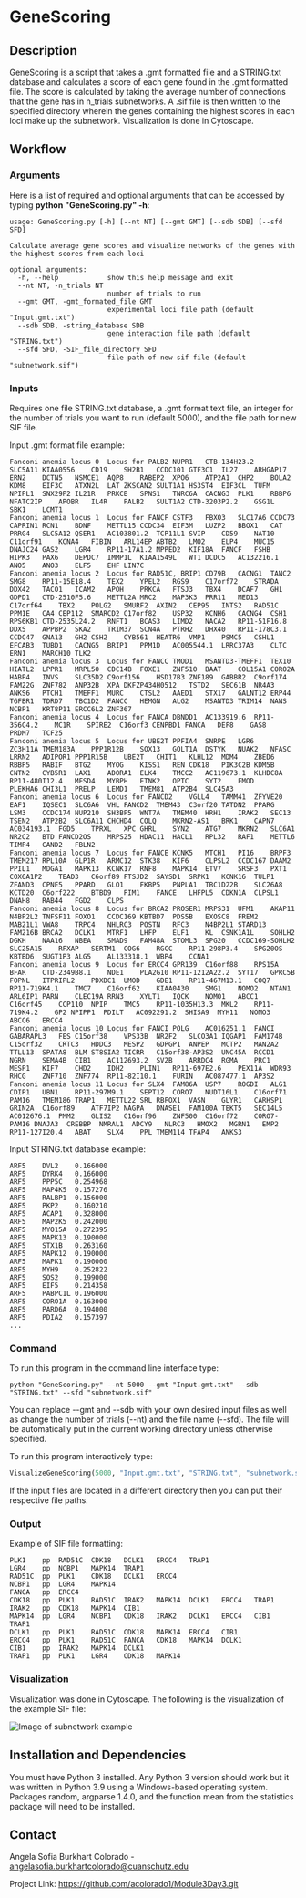 # GeneScoring

## Description 

GeneScoring is a script that takes a .gmt formatted file and a STRING.txt database and calculates a score of each gene
found in the .gmt formatted file. The score is calculated by taking the average number of connections that the gene
has in n_trials subnetworks. A .sif file is then written to the specified directory wherein the genes containing the
highest scores in each loci make up the subnetwork. Visualization is done in Cytoscape.

## Workflow

### Arguments 

Here is a list of required and optional arguments that can be accessed by 
typing **python "GeneScoring.py" -h**: 

```text
usage: GeneScoring.py [-h] [--nt NT] [--gmt GMT] [--sdb SDB] [--sfd SFD]

Calculate average gene scores and visualize networks of the genes with the highest scores from each loci

optional arguments:
  -h, --help            show this help message and exit
  --nt NT, -n_trials NT
                        number of trials to run
  --gmt GMT, -gmt_formated_file GMT
                        experimental loci file path (default "Input.gmt.txt")
  --sdb SDB, -string_database SDB
                        gene interaction file path (default "STRING.txt")
  --sfd SFD, -SIF_file_directory SFD
                        file path of new sif file (default "subnetwork.sif")
```
### Inputs 

Requires one file STRING.txt database, a .gmt format text file, an integer
for the number of trials you want to run (default 5000), and the file path for new SIF file. 

Input .gmt format file example: 

```text
Fanconi anemia locus 0	Locus for PALB2	NUPR1	CTB-134H23.2	SLC5A11	KIAA0556	CD19	SH2B1	CCDC101	GTF3C1	IL27	ARHGAP17	ERN2	DCTN5	NSMCE1	AQP8	RABEP2	XPO6	ATP2A1	CHP2	BOLA2	KDM8	EIF3C	ATXN2L	LAT	ZKSCAN2	SULT1A1	HS3ST4	EIF3CL	TUFM	NPIPL1	SNX29P2	IL21R	PRKCB	SPNS1	TNRC6A	CACNG3	PLK1	RBBP6	NFATC2IP	APOBR	IL4R	PALB2	SULT1A2	CTD-3203P2.2	GSG1L	SBK1	LCMT1
Fanconi anemia locus 1	Locus for FANCF	CSTF3	FBXO3	SLC17A6	CCDC73	CAPRIN1	RCN1	BDNF	METTL15	CCDC34	EIF3M	LUZP2	BBOX1	CAT	PRRG4	SLC5A12	QSER1	AC103801.2	TCP11L1	SVIP	CD59	NAT10	C11orf91	KCNA4	FIBIN	ARL14EP	ABTB2	LMO2	ELP4	MUC15	DNAJC24	GAS2	LGR4	RP11-17A1.2	MPPED2	KIF18A	FANCF	FSHB	HIPK3	PAX6	DEPDC7	IMMP1L	KIAA1549L	WT1	DCDC5	AC132216.1	ANO5	ANO3	ELF5	EHF	LIN7C
Fanconi anemia locus 2	Locus for RAD51C, BRIP1	CD79B	CACNG1	TANC2	SMG8	RP11-15E18.4	TEX2	YPEL2	RGS9	C17orf72	STRADA	DDX42	TACO1	ICAM2	APOH	PRKCA	FTSJ3	TBX4	DCAF7	GH1	GDPD1	CTD-2510F5.6	METTL2A	MRC2	MAP3K3	PRR11	MED13	C17orf64	TBX2	POLG2	SMURF2	AXIN2	CEP95	INTS2	RAD51C	PPM1E	CA4	CEP112	SMARCD2	C17orf82	USP32	KCNH6	CACNG4	CSH1	RPS6KB1	CTD-2535L24.2	RNFT1	BCAS3	LIMD2	NACA2	RP11-51F16.8	DDX5	APPBP2	SKA2	TRIM37	SCN4A	PTRH2	DHX40	RP11-178C3.1	CCDC47	GNA13	GH2	CSH2	CYB561	HEATR6	VMP1	PSMC5	CSHL1	EFCAB3	TUBD1	CACNG5	BRIP1	PPM1D	AC005544.1	LRRC37A3	CLTC	ERN1	MARCH10	TLK2
Fanconi anemia locus 3	Locus for FANCC	TMOD1	MSANTD3-TMEFF1	TEX10	HIATL2	LPPR1	MRPL50	CDC14B	FOXE1	ZNF510	BAAT	COL15A1	CORO2A	HABP4	INVS	SLC35D2	C9orf156	HSD17B3	ZNF189	GABBR2	C9orf174	FAM22G	ZNF782	ANP32B	XPA	DKFZP434H0512	TSTD2	SEC61B	NR4A3	ANKS6	PTCH1	TMEFF1	MURC	CTSL2	AAED1	STX17	GALNT12	ERP44	TGFBR1	TDRD7	TBC1D2	FANCC	HEMGN	ALG2	MSANTD3	TRIM14	NANS	NCBP1	KRT8P11	ERCC6L2	ZNF367
Fanconi anemia locus 4	Locus for FANCA	DBNDD1	AC133919.6	RP11-356C4.2	MC1R	SPIRE2	C16orf3	CENPBD1	FANCA	DEF8	GAS8	PRDM7	TCF25
Fanconi anemia locus 5	Locus for UBE2T	PPFIA4	SNRPE	LGR6	ZC3H11A	TMEM183A	PPP1R12B	SOX13	GOLT1A	DSTYK	NUAK2	NFASC	LRRN2	ADIPOR1	PPP1R15B	UBE2T	CHIT1	KLHL12	MDM4	ZBED6	RBBP5	RABIF	BTG2	MYOG	KISS1	REN	CDK18	PIK3C2B	KDM5B	CNTN2	CYB5R1	LAX1	ADORA1	ELK4	TMCC2	AC119673.1	KLHDC8A	RP11-480I12.4	MFSD4	MYBPH	ETNK2	OPTC	SYT2	FMOD	PLEKHA6	CHI3L1	PRELP	LEMD1	TMEM81	ATP2B4	SLC45A3
Fanconi anemia locus 6	Locus for FANCD2	VGLL4	TAMM41	ZFYVE20	EAF1	IQSEC1	SLC6A6	VHL	FANCD2	TMEM43	C3orf20	TATDN2	PPARG	LSM3	CCDC174	NUP210	SH3BP5	WNT7A	TMEM40	HRH1	IRAK2	SEC13	TSEN2	ATP2B2	SLC6A11	CHCHD4	COLQ	MKRN2-AS1	BRK1	CAPN7	AC034193.1	FGD5	TPRXL	XPC	GHRL	SYN2	ATG7	MKRN2	SLC6A1	NR2C2	BTD	FANCD2OS	MRPS25	HDAC11	HACL1	RPL32	RAF1	METTL6	TIMP4	CAND2	FBLN2
Fanconi anemia locus 7	Locus for FANCE	KCNK5	MTCH1	PI16	BRPF3	TMEM217	RPL10A	GLP1R	ARMC12	STK38	KIF6	CLPSL2	CCDC167	DAAM2	PPIL1	MDGA1	MAPK13	KCNK17	RNF8	MAPK14	ETV7	SRSF3	PXT1	COX6A1P2	TEAD3	C6orf89	FTSJD2	SAYSD1	SRPK1	KCNK16	TULP1	ZFAND3	CPNE5	PPARD	GLO1	FKBP5	PNPLA1	TBC1D22B	SLC26A8	KCTD20	C6orf222	BTBD9	PIM1	FANCE	LHFPL5	CDKN1A	CLPSL1	DNAH8	RAB44	FGD2	CLPS
Fanconi anemia locus 8	Locus for BRCA2	PROSER1	MRPS31	UFM1	AKAP11	N4BP2L2	TNFSF11	FOXO1	CCDC169	KBTBD7	PDS5B	EXOSC8	FREM2	MAB21L1	VWA8	TRPC4	NHLRC3	POSTN	RFC3	N4BP2L1	STARD13	FAM216B	BRCA2	DCLK1	MTRF1	LHFP	ELF1	KL	CSNK1A1L	SOHLH2	DGKH	NAA16	NBEA	SMAD9	FAM48A	STOML3	SPG20	CCDC169-SOHLH2	SLC25A15	RFXAP	SERTM1	COG6	RGCC	RP11-298P3.4	SPG20OS	KBTBD6	SUGT1P3	ALG5	AL133318.1	WBP4	CCNA1
Fanconi anemia locus 9	Locus for ERCC4	GPR139	C16orf88	RPS15A	BFAR	CTD-2349B8.1	NDE1	PLA2G10	RP11-1212A22.2	SYT17	GPRC5B	FOPNL	ITPRIPL2	PDXDC1	UMOD	GDE1	RP11-467M13.1	COQ7	RP11-719K4.1	TMC7	C16orf62	KIAA0430	SMG1	NOMO2	NTAN1	ARL6IP1	PARN	CLEC19A	RRN3	XYLT1	IQCK	NOMO1	ABCC1	C16orf45	CCP110	NPIP	TMC5	RP11-1035H13.3	MKL2	RP11-719K4.2	GP2	NPIPP1	PDILT	AC092291.2	SHISA9	MYH11	NOMO3	ABCC6	ERCC4
Fanconi anemia locus 10	Locus for FANCI	POLG	AC016251.1	FANCI	GABARAPL3	FES	C15orf38	VPS33B	NR2F2	SLCO3A1	IQGAP1	FAM174B	C15orf32	CRTC3	HDDC3	MESP2	GDPGP1	ANPEP	MCTP2	MAN2A2	TTLL13	SPATA8	BLM	ST8SIA2	TICRR	C15orf38-AP3S2	UNC45A	RCCD1	NGRN	SEMA4B	CIB1	AC112693.2	SV2B	ARRDC4	RGMA	PRC1	MESP1	KIF7	CHD2	IDH2	PLIN1	RP11-697E2.6	PEX11A	WDR93	RHCG	ZNF710	ZNF774	RP11-82I10.1	FURIN	AC087477.1	AP3S2
Fanconi anemia locus 11	Locus for SLX4	FAM86A	USP7	ROGDI	ALG1	CDIP1	UBN1	RP11-297M9.1	SEPT12	CORO7	NUDT16L1	C16orf71	PAM16	TMEM186	TRAP1	METTL22	SRL	RBFOX1	VASN	GLYR1	CARHSP1	GRIN2A	C16orf89	ATF7IP2	NAGPA	DNASE1	FAM100A	TEKT5	SEC14L5	AC012676.1	PMM2	GLIS2	C16orf96	ZNF500	C16orf72	CORO7-PAM16	DNAJA3	CREBBP	NMRAL1	ADCY9	NLRC3	HMOX2	MGRN1	EMP2	RP11-127I20.4	ABAT	SLX4	PPL	TMEM114	TFAP4	ANKS3
```
Input STRING.txt database example: 
```
ARF5	DVL2	0.166000
ARF5	DYRK4	0.166000
ARF5	PPP5C	0.254968
ARF5	MAP4K5	0.157276
ARF5	RALBP1	0.156000
ARF5	PKP2	0.160210
ARF5	ACAP1	0.328000
ARF5	MAP2K5	0.242000
ARF5	MYO15A	0.272395
ARF5	MAPK13	0.190000
ARF5	STX1B	0.263160
ARF5	MAPK12	0.190000
ARF5	MAPK1	0.190000
ARF5	MYH9	0.252822
ARF5	SOS2	0.199000
ARF5	EIF5	0.214358
ARF5	PABPC1L	0.196000
ARF5	CORO1A	0.163000
ARF5	PARD6A	0.194000
ARF5	PDIA2	0.157397
...
```
### Command

To run this program in the command line interface type: 
```text
python "GeneScoring.py" --nt 5000 --gmt "Input.gmt.txt" --sdb "STRING.txt" --sfd "subnetwork.sif"
```
You can replace --gmt and --sdb with your own desired input files as well as change 
the number of trials (--nt) and the file name (--sfd). The file will be automatically put in 
the current working directory unless otherwise specified.

To run this program interactively type: 


```python
VisualizeGeneScoring(5000, "Input.gmt.txt", "STRING.txt", "subnetwork.sif")
```
If the input files are located in a different directory then you can put their respective file paths. 

### Output 

Example of SIF file formatting:

```text
PLK1	pp	RAD51C	CDK18	DCLK1	ERCC4	TRAP1
LGR4	pp	NCBP1	MAPK14	TRAP1
RAD51C	pp	PLK1	CDK18	DCLK1	ERCC4
NCBP1	pp	LGR4	MAPK14
FANCA	pp	ERCC4
CDK18	pp	PLK1	RAD51C	IRAK2	MAPK14	DCLK1	ERCC4	TRAP1
IRAK2	pp	CDK18	MAPK14	CIB1
MAPK14	pp	LGR4	NCBP1	CDK18	IRAK2	DCLK1	ERCC4	CIB1	TRAP1
DCLK1	pp	PLK1	RAD51C	CDK18	MAPK14	ERCC4	CIB1
ERCC4	pp	PLK1	RAD51C	FANCA	CDK18	MAPK14	DCLK1
CIB1	pp	IRAK2	MAPK14	DCLK1
TRAP1	pp	PLK1	LGR4	CDK18	MAPK14
```
### Visualization 
Visualization was done in Cytoscape. The following is the visualization of the example SIF file: 

![Image of subnetwork example](https://github.com/acolorado1/Module3Day3/blob/f1d3c6f64d2ff337f12c23b13ee7be9f235d0b07/Example1Subnetwork.png)

## Installation and Dependencies
You must have Python 3 installed. Any Python 3 version should work but it was written in Python 3.9 using a Windows-based 
operating system. Packages random, argparse 1.4.0, and the function mean from the statistics package will need to be 
installed. 

## Contact 
Angela Sofia Burkhart Colorado - angelasofia.burkhartcolorado@cuanschutz.edu

Project Link: https://github.com/acolorado1/Module3Day3.git